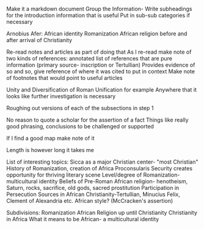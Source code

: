 Make it a markdown document
Group the Information- Write subheadings for the introduction information that is useful
Put in sub-sub categories if necessary

Arnobius Afer: African identity
  Romanization
  African religion before and after arrival of Christianity


Re-read notes and articles as part of doing that
As I re-read make note of two kinds of references:
annotated list of references that are pure information (primary source- inscription or Tertullian)
  Provides evidence of so and so, give reference of where it was cited to put in context
Make note of footnotes that would point to useful articles

Unity and Diversification of Roman Unification for example
Anywhere that it looks like further investigation is necessary

Roughing out versions of each of the subsections in step 1

No reason to quote a scholar for the assertion of a fact
Things like really good phrasing, conclusions to be challenged or supported

If I find a good map make note of it

Length is however long it takes me

List of interesting topics:
Sicca as a major Christian center- "most Christian"
History of Romanization, creation of Africa Proconsularis
Security creates opportunity for thriving literary scene
Level/degree of Romanization- multicultural identity
Beliefs of Pre-Roman African religion- henotheism, Saturn, rocks, sacrifice, old gods, sacred prostitution
Participation in Persecution
Sources in African Christianity-Tertullian, Minucius Felix, Clement of Alexandria etc.
African style? (McCracken's assertion)

Subdivisions:
Romanization
African Religion up until Christianity
Christianity in Africa
What it means to be African- a multicultural identity
